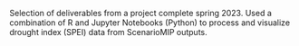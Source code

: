 Selection of deliverables from a project complete spring 2023. Used a combination of R and Jupyter Notebooks (Python) to process and visualize drought index (SPEI) data from ScenarioMIP outputs. 
